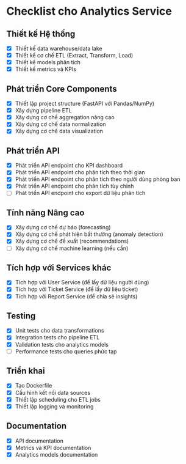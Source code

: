 # Checklist cho Analytics Service

## Thiết kế Hệ thống
- [x] Thiết kế data warehouse/data lake
- [x] Thiết kế cơ chế ETL (Extract, Transform, Load)
- [x] Thiết kế models phân tích
- [x] Thiết kế metrics và KPIs

## Phát triển Core Components
- [x] Thiết lập project structure (FastAPI với Pandas/NumPy)
- [x] Xây dựng pipeline ETL
- [x] Xây dựng cơ chế aggregation nâng cao
- [x] Xây dựng cơ chế data normalization
- [x] Xây dựng cơ chế data visualization

## Phát triển API
- [x] Phát triển API endpoint cho KPI dashboard
- [x] Phát triển API endpoint cho phân tích theo thời gian
- [x] Phát triển API endpoint cho phân tích theo người dùng phòng ban
- [x] Phát triển API endpoint cho phân tích tùy chỉnh
- [ ] Phát triển API endpoint cho export dữ liệu phân tích

## Tính năng Nâng cao
- [x] Xây dựng cơ chế dự báo (forecasting)
- [x] Xây dựng cơ chế phát hiện bất thường (anomaly detection)
- [x] Xây dựng cơ chế đề xuất (recommendations)
- [ ] Xây dựng cơ chế machine learning (nếu cần)

## Tích hợp với Services khác
- [x] Tích hợp với User Service (để lấy dữ liệu người dùng)
- [x] Tích hợp với Ticket Service (để lấy dữ liệu ticket)
- [x] Tích hợp với Report Service (để chia sẻ insights)

## Testing
- [x] Unit tests cho data transformations
- [x] Integration tests cho pipeline ETL
- [x] Validation tests cho analytics models
- [ ] Performance tests cho queries phức tạp

## Triển khai
- [x] Tạo Dockerfile
- [x] Cấu hình kết nối data sources
- [x] Thiết lập scheduling cho ETL jobs
- [x] Thiết lập logging và monitoring

## Documentation
- [x] API documentation
- [x] Metrics và KPI documentation
- [x] Analytics models documentation